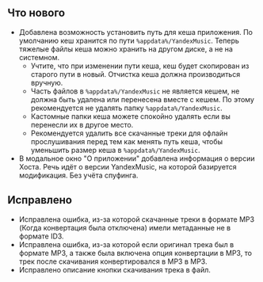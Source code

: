 ## Что нового

- Добавлена возможность установить путь для кеша приложения. По умолчанию кеш хранится по пути `%appdata%/YandexMusic`. Теперь тяжелые файлы кеша можно хранить на другом диске, а не на системном.
  - Учтите, что при изменении пути кеша, кеш будет скопирован из старого пути в новый. Отчистка кеша должна производиться вручную.
  - Часть файлов в `%appdata%/YandexMusic` не является кешем, не должна быть удалена или перенесена вместе с кешем. По этому рекомендуется не удалять папку `%appdata%/YandexMusic`.
  - Кастомные папки кеша можете спокойно удалять если вы перенесли их в другое место.
  - Рекомендуется удалить все скачанные треки для офлайн прослушивания перед тем как менять путь кеша, чтобы уменьшить размер кеша в `%appdata%/YandexMusic`.
- В модальное окно "О приложении" добавлена информация о версии Хоста. Речь идёт о версии YandexMusic, на которой базируется модификация. Без учёта спуфинга.

## Исправлено

- Исправлена ошибка, из-за которой скачанные треки в формате MP3 (Когда конвертация была отключена) имели метаданные не в формате ID3.
- Исправлена ошибка, из-за которой если оригинал трека был в формате MP3, а также была включена опция конвертации в MP3, то трек после скачивания конвертировался в MP3 в MP3.
- Исправлено описание кнопки скачивания трека в файл.